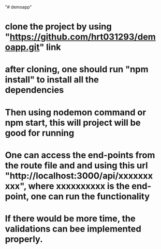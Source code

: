 "# demoapp" 

# clone the project by using "https://github.com/hrt031293/demoapp.git" link
# after cloning, one should run "npm install" to install all the dependencies
# Then using nodemon command or npm start, this will project will be good for running
# One can access the end-points from the route file and and using this url "http://localhost:3000/api/xxxxxxxxxx", where xxxxxxxxxx is the end-point, one can run the functionality

# If there would be more time, the validations can bee implemented properly.

